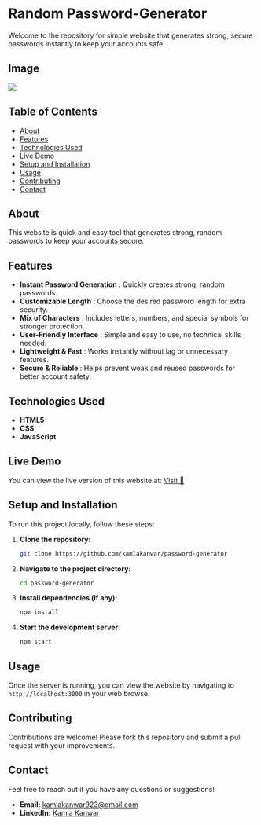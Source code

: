 # Random Password-Generator
<p> Welcome to the repository for simple website that generates strong, secure passwords instantly to keep your accounts safe. </p>

<h2>Image</h2>
<img src= https://github.com/user-attachments/assets/668998fd-150f-41f4-8562-370355b3373e />

## Table of Contents
- [About](#about)
- [Features](#features)
- [Technologies Used](#technologies-used)
- [Live Demo](#live-demo)
- [Setup and Installation](#setup-and-installation)
- [Usage](#usage)
- [Contributing](#contributing)
- [Contact](#contact)

<h2>About</h2>
<p>This website is quick and easy tool that generates strong, random passwords to keep your accounts secure.</p>

<h2>Features</h2>

- **Instant Password Generation** : Quickly creates strong, random passwords.
- **Customizable Length** : Choose the desired password length for extra security.
- **Mix of Characters** : Includes letters, numbers, and special symbols for stronger protection.
- **User-Friendly Interface** : Simple and easy to use, no technical skills needed.
- **Lightweight & Fast** : Works instantly without lag or unnecessary features.
- **Secure & Reliable** : Helps prevent weak and reused passwords for better account safety.

## Technologies Used

- **HTML5**
- **CSS**
- **JavaScript**

## Live Demo

You can view the live version of this website at: <a href = https://kamlakanwar.github.io/password-generator/>Visit 🚀</a>

## Setup and Installation

<p>To run this project locally, follow these steps:</p>
 
1. **Clone the repository:**
    ```bash
    git clone https://github.com/kamlakanwar/password-generator
    ```
2. **Navigate to the project directory:**
    ```bash
    cd password-generator
    ```
3. **Install dependencies (if any):**
    ```bash
    npm install
    ```
4. **Start the development server:**
    ```bash
    npm start
    ```

## Usage
Once the server is running, you can view the website by navigating to `http://localhost:3000` in your web browse.

## Contributing
<p> Contributions are welcome! Please fork this repository and submit a pull request with your improvements. </p>

## Contact
Feel free to reach out if you have any questions or suggestions!
- **Email:** [kamlakanwar923@gmail.com](mailto:kamlakanwar923@gmail.com) 
- **LinkedIn:** [Kamla Kanwar](https://www.linkedin.com/in/kamla-kanwar/) 
